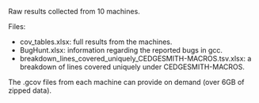 Raw results collected from 10 machines.

Files:
* cov_tables.xlsx: full results from the machines.
* BugHunt.xlsx: information regarding the reported bugs in gcc.
* breakdown_lines_covered_uniquely_CEDGESMITH-MACROS.tsv.xlsx: a breakdown of lines covered uniquely under CEDGESMITH-MACROS.

The .gcov files from each machine can provide on demand (over 6GB of zipped data).

